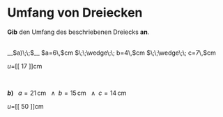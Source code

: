 <!--
version:  0.0.1

language: de


@style
input {
    text-align: center;
}

.flex-container {
    display: flex;
    flex-wrap: wrap;
    align-items: stretch;
    gap: 20px;
}

.flex-child {
    flex: 1;
    min-width: 350px;
    margin-right: 20px;
}

@media (max-width: 400px) {
    .flex-child {
        flex: 100%;
        margin-right: 0;
    }
}
@end

formula: \carry   \textcolor{red}{\scriptsize #1}
formula: \digit   \rlap{\carry{#1}}\phantom{#2}#2
formula: \permil  \text{‰}

import: https://raw.githubusercontent.com/LiaTemplates/Tikz-Jax/main/README.md

script: https://cdn.jsdelivr.net/gh/LiaTemplates/Tikz-Jax@main/dist/index.js


tags: Dreiecke, Länge, Fläche, Umfang, sehr leicht, sehr niedrig, Angeben

comment: Berechne den Umfang einer dreieckigen Fläche.

author: Martin Lommatzsch

-->




# Umfang von Dreiecken


**Gib** den Umfang des beschriebenen Dreiecks **an**.

<br>


<section class="flex-container">

<div class="flex-child">
__$a)\;\;$__ $a=6\,$cm $\;\;\wedge\;\; b=4\,$cm $\;\;\wedge\;\; c=7\,$cm

$u=$[[  17  ]]cm

<br>
</div>

<div class="flex-child">

__$b)\;\;$__ $a=21\,$cm $\;\;\wedge\;\; b=15\,$cm $\;\;\wedge\;\; c=14\,$cm

$u=$[[  50  ]]cm



</div>

</section>





<br>
<br>
<br>
<br>
<br>